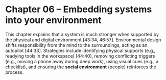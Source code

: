 # Chapter 06 – Embedding systems into your environment

This chapter explains that a system is much stronger when supported by the physical and digital environment [43:34, 46:57]. Environmental design shifts responsibility from the mind to the surroundings, acting as an autopilot [44:33]. Strategies include identifying physical supports (e.g., readying tools in the workspace) [44:40], removing conflicting triggers (e.g., moving a phone away during deep work), using visual cues (e.g., a checklist), and ensuring the **social environment** (people) reinforces the process.